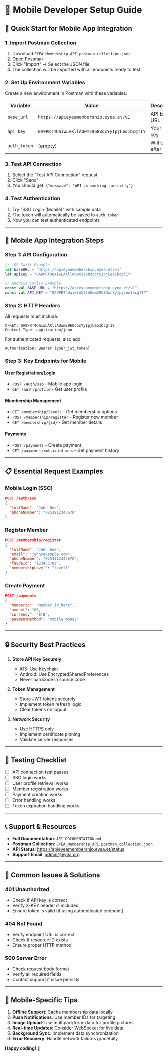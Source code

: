 # 🚀 Mobile Developer Setup Guide

## 📱 **Quick Start for Mobile App Integration**

### **1. Import Postman Collection**
1. Download `EYEA_Membership_API.postman_collection.json`
2. Open Postman
3. Click "Import" → Select the JSON file
4. The collection will be imported with all endpoints ready to test

### **2. Set Up Environment Variables**
Create a new environment in Postman with these variables:

| Variable | Value | Description |
|----------|-------|-------------|
| `base_url` | `https://apieyeamembership.eyea.et/v1` | API base URL |
| `api_key` | `0A9PRT4UaiwLAXllAOwm29683ocYyIpjLeo1bcgTIY` | Your API key |
| `auth_token` | (empty) | Will be set after login |

### **3. Test API Connection**
1. Select the "Test API Connection" request
2. Click "Send"
3. You should get: `{"message": "API is working correctly"}`

### **4. Test Authentication**
1. Try "SSO Login (Mobile)" with sample data
2. The token will automatically be saved to `auth_token`
3. Now you can test authenticated endpoints

---

## 🔧 **Mobile App Integration Steps**

### **Step 1: API Configuration**
```swift
// iOS Swift Example
let baseURL = "https://apieyeamembership.eyea.et/v1"
let apiKey = "0A9PRT4UaiwLAXllAOwm29683ocYyIpjLeo1bcgTIY"
```

```kotlin
// Android Kotlin Example
const val BASE_URL = "https://apieyeamembership.eyea.et/v1"
const val API_KEY = "0A9PRT4UaiwLAXllAOwm29683ocYyIpjLeo1bcgTIY"
```

### **Step 2: HTTP Headers**
All requests must include:
```
X-KEY: 0A9PRT4UaiwLAXllAOwm29683ocYyIpjLeo1bcgTIY
Content-Type: application/json
```

For authenticated requests, also add:
```
Authorization: Bearer {your_jwt_token}
```

### **Step 3: Key Endpoints for Mobile**

#### **User Registration/Login**
- `POST /auth/sso` - Mobile app login
- `GET /auth/profile` - Get user profile

#### **Membership Management**
- `GET /membership/levels` - Get membership options
- `POST /membership/register` - Register new member
- `GET /membership/{id}` - Get member details

#### **Payments**
- `POST /payments` - Create payment
- `GET /payments/subscriptions` - Get payment history

---

## 📋 **Essential Request Examples**

### **Mobile Login (SSO)**
```json
POST /auth/sso
{
  "fullName": "John Doe",
  "phoneNumber": "+251912345678"
}
```

### **Register Member**
```json
POST /membership/register
{
  "fullName": "John Doe",
  "email": "john@example.com",
  "phoneNumber": "+251912345678",
  "faydaId": "123456789",
  "membershipLevel": "level1"
}
```

### **Create Payment**
```json
POST /payments
{
  "memberId": "member_id_here",
  "amount": 100,
  "currency": "ETB",
  "paymentMethod": "mobile_money"
}
```

---

## 🔒 **Security Best Practices**

1. **Store API Key Securely**
   - iOS: Use Keychain
   - Android: Use EncryptedSharedPreferences
   - Never hardcode in source code

2. **Token Management**
   - Store JWT tokens securely
   - Implement token refresh logic
   - Clear tokens on logout

3. **Network Security**
   - Use HTTPS only
   - Implement certificate pinning
   - Validate server responses

---

## 🧪 **Testing Checklist**

- [ ] API connection test passes
- [ ] SSO login works
- [ ] User profile retrieval works
- [ ] Member registration works
- [ ] Payment creation works
- [ ] Error handling works
- [ ] Token expiration handling works

---

## 📞 **Support & Resources**

- **Full Documentation**: `API_DOCUMENTATION.md`
- **Postman Collection**: `EYEA_Membership_API.postman_collection.json`
- **API Status**: https://apieyeamembership.eyea.et/status
- **Support Email**: admin@eyea.org

---

## 🚨 **Common Issues & Solutions**

### **401 Unauthorized**
- Check if API key is correct
- Verify X-KEY header is included
- Ensure token is valid (if using authenticated endpoint)

### **404 Not Found**
- Verify endpoint URL is correct
- Check if resource ID exists
- Ensure proper HTTP method

### **500 Server Error**
- Check request body format
- Verify all required fields
- Contact support if issue persists

---

## 📱 **Mobile-Specific Tips**

1. **Offline Support**: Cache membership data locally
2. **Push Notifications**: Use member IDs for targeting
3. **Image Upload**: Use multipart/form-data for profile pictures
4. **Real-time Updates**: Consider WebSocket for live data
5. **Background Sync**: Implement data synchronization
6. **Error Recovery**: Handle network failures gracefully

**Happy coding! 🚀** 